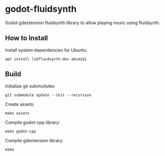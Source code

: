 godot-fluidsynth
================

Godot gdextension fluidsynth library to allow playing music using fluidsynth.

How to Install
--------------

Install system dependencies for Ubuntu:

    apt install libfluidsynth-dev abcmidi

Build
-----

Initialize git submodules:

    git submodule update --init --recursive

Create assets:

    make assets

Compile godot-cpp library:

    make godot-cpp

Compile gdextension library:

    make

